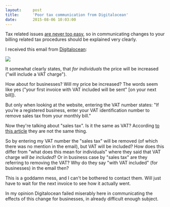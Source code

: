 ```yaml
---
layout:     post
title:      'Poor tax communication from Digitalocean'
date:       2015-08-06 10:03:00
---
```


Tax related issues [are never too easy](http://www.forbes.com/sites/janetnovack/2014/05/15/european-vat-10-things-online-sellers-need-to-know-about-taxes-on-digital-goods-and-services/), so in communicating changes to your billing related tax procedures should be explained very clearly.

I received this email from [Digitalocean](https://www.digitalocean.com/):

![](/images/2015/08/digitalocean-tax_change-email.png)

It somewhat clearly states, that *for individuals* the price will be increased ("will include a VAT charge").

How about for businesses? Will my price be increased? The words seem like yes ("your first invoice with VAT included will be sent" [on your next bill]).

But only when looking at the website, entering the VAT number states: "If you’re a registered business, enter your VAT identification number to remove sales tax from your monthly bill."

Now they're talking about "sales tax". Is it the same as VAT? According [to this article](http://www.economywatch.com/business-and-economy/difference-between-value-added-tax-and-sales-tax.html) they are not the same thing.

So by entering my VAT number the "sales tax" will be removed (of which there was no mention in the email), but VAT will be included? How does this differ from "what does this mean for individuals" where they said that VAT charge *will be included*? Or in business case by "sales tax" are they referring to removing the VAT? Why do they say "with VAT included" (for businesses) in the email then?

This is a goddamn mess, and I can't be bothered to contact them. Will just have to wait for the next invoice to see how it actually went.

In my opinion Digitalocean failed miserably here in communicating the effects of this change for businesses, in already difficult enough subject.
